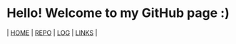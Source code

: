 # Hello! Welcome to my GitHub page :)

| [HOME]() | [REPO](https://github.com/rakharayhan/os212) | [LOG](/TXT/mylog.txt) | [LINKS](LINKS) |

